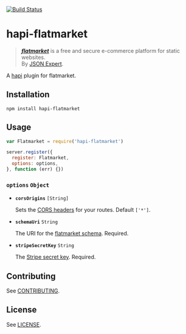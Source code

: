[![Build Status](https://travis-ci.org/christophercliff/hapi-flatmarket.png?branch=master)](https://travis-ci.org/christophercliff/hapi-flatmarket)

# hapi-flatmarket

> ***[flatmarket](https://github.com/christophercliff/flatmarket)*** is a free and secure e-commerce platform for static websites.<br />By [JSON Expert](https://json.expert/).

A [hapi](http://hapijs.com/) plugin for flatmarket.

## Installation

```
npm install hapi-flatmarket
```

## Usage

```js
var Flatmarket = require('hapi-flatmarket')

server.register({
  register: Flatmarket,
  options: options,
}, function (err) {})
```

### **`options`** `Object`

- **`corsOrigins`** `[String]`

    Sets the [CORS headers](https://developer.mozilla.org/en-US/docs/Web/HTTP/Access_control_CORS) for your routes. Default `['*']`.

- **`schemaUri`** `String`

    The URI for the [flatmarket schema](https://github.com/christophercliff/flatmarket-schema). Required.

- **`stripeSecretKey`** `String`

    The [Stripe secret key](https://support.stripe.com/questions/where-do-i-find-my-api-keys). Required.

## Contributing

See [CONTRIBUTING](https://github.com/christophercliff/flatmarket/blob/master/CONTRIBUTING.md).

## License

See [LICENSE](https://github.com/christophercliff/flatmarket/blob/master/LICENSE.md).

